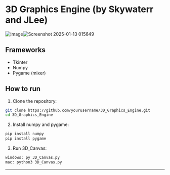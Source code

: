 # 3D Graphics Engine (by Skywaterr and JLee)

![image](https://github.com/user-attachments/assets/aa901a6d-28a5-4884-b7cc-c2a5e4132b45)![Screenshot 2025-01-13 015649](https://github.com/user-attachments/assets/64d7ddb9-d5d0-4618-b03e-0e8a82e90cae)

## Frameworks

- Tkinter
- Numpy
- Pygame (mixer)

## How to run

1. Clone the repository:
```bash
git clone https://github.com/yourusername/3D_Graphics_Engine.git
cd 3D_Graphics_Engine
```

2. Install numpy and pygame:
```bash
pip install numpy
pip install pygame
```

3. Run 3D_Canvas:
```bash
windows: py 3D_Canvas.py
mac: python3 3D_Canvas.py
```

---
